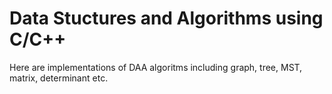 # Data Stuctures and Algorithms using C/C++
Here are implementations of DAA algoritms including graph, tree, MST, matrix, determinant etc.
